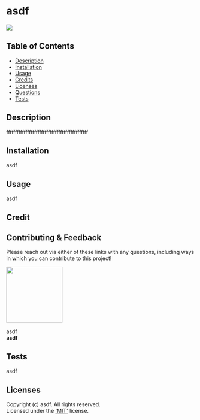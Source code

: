 

  # asdf
  [<img src="https://img.shields.io/badge/License-MIT-yellow.svg"/>](https://choosealicense.com/licenses/mit/)

  ## Table of Contents
  - [Description](#description)
  - [Installation](#installation)
  - [Usage](#usage)
  - [Credits](#credits)
  - [Licenses](#licenses)
  - [Questions](#questions)
  - [Tests](#tests)

  ## Description
  fffffffffffffffffffffffffffffffffffffffffffffff

  ## Installation
  asdf

  ## Usage
  asdf

  
  ## Credit
  
  

  ## Contributing & Feedback 

  Please reach out via either of these links with any questions, including ways in which
  you can contribute to this project!

  [<img src="https://github.com/asdf.png?" width="150"/>](https://github.com/asdf)  
  
  asdf  
  **asdf**

  ## Tests
  asdf

  ## Licenses
  
  Copyright (c) asdf. All rights reserved.  
  Licensed under the ['MIT'](https://choosealicense.com/licenses/mit/) license.
  